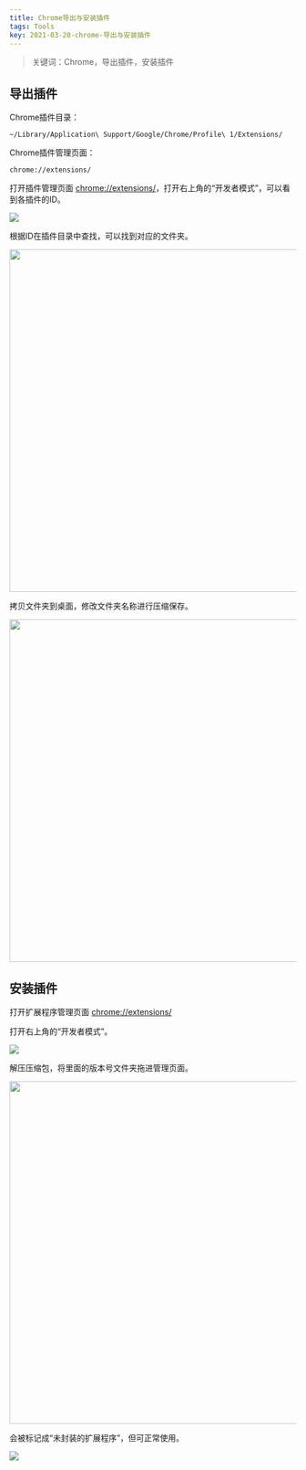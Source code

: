 ```yaml
---
title: Chrome导出与安装插件
tags: Tools
key: 2021-03-20-chrome-导出与安装插件
---
```

> 关键词：Chrome，导出插件，安装插件

## 导出插件

Chrome插件目录：

```
~/Library/Application\ Support/Google/Chrome/Profile\ 1/Extensions/
```

Chrome插件管理页面：

```
chrome://extensions/
```

打开插件管理页面 <a href="chrome://extensions/" target="_blank">chrome://extensions/</a>，打开右上角的“开发者模式”，可以看到各插件的ID。

<img src="https://image.oldboard.tech/blog/59EF9785-DBB4-42B3-AD04-71A2C53D99E8.png">

根据ID在插件目录中查找，可以找到对应的文件夹。

<img src="https://image.oldboard.tech/blog/298E2D79-5D03-4087-8D0B-AED7F243797F.png" width="600">

拷贝文件夹到桌面，修改文件夹名称进行压缩保存。

<img src="https://image.oldboard.tech/blog/FB6548E7-08A0-402E-832A-7B5F3B9A9F57.png" width="600">

## 安装插件

打开扩展程序管理页面 <a href="chrome://extensions/" target="_blank">chrome://extensions/</a> 

打开右上角的“开发者模式”。

<img src="https://image.oldboard.tech/blog/0B90E24D-8470-48A0-A00B-5177C8A1A67C.png">

解压压缩包，将里面的版本号文件夹拖进管理页面。

<img src="https://image.oldboard.tech/blog/0F6CCBA8-5D6F-4862-8FB0-C65E9A9F2291.png" width="600">

会被标记成“未封装的扩展程序”，但可正常使用。

<img src="https://image.oldboard.tech/blog/3C40813F-C73C-41FA-9625-30D82BCA417A.png">


